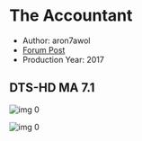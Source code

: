 # The Accountant

* Author: aron7awol
* [Forum Post](https://www.avsforum.com/threads/bass-eq-for-filtered-movies.2995212/post-56760614)
* Production Year: 2017

## DTS-HD MA 7.1

![img 0](https://i.imgur.com/sAc3BrG.jpg)

![img 0](https://i.imgur.com/sXr4cb3.png)

